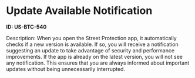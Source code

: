# Update Available Notification

**ID: US-BTC-540**

Description: When you open the Street Protection app, it automatically checks if a new version is available. If so, you will receive a notification suggesting an update to take advantage of security and performance improvements. If the app is already on the latest version, you will not see any notification. This ensures that you are always informed about important updates without being unnecessarily interrupted.